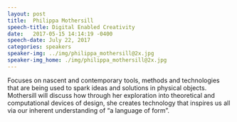 ```yaml
---
layout: post
title:  Philippa Mothersill
speech-title: Digital Enabled Creativity
date:   2017-05-15 14:14:19 -0400
speech-date: July 22, 2017
categories: speakers
speaker-img: ../img/philippa_mothersill@2x.jpg
speaker-img_home: ./img/philippa_mothersill@2x.jpg
---
```


Focuses on nascent and contemporary tools, methods and technologies that are being used to spark ideas and solutions in physical objects. Mothersill will discuss how through her exploration into theoretical and computational devices of design, she creates technology that inspires us all via our inherent understanding of “a language of form”.
